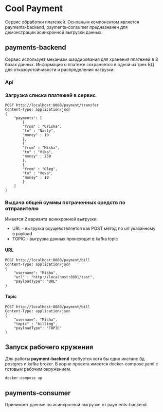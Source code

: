 # Cool Payment
Сервис обработки платежей. Основным компонентом является payments-backend, payments-consumer предназначен для демонстрации асинхронной выгрузки данных.
## payments-backend
Сервис использует механизм шардирования для хранения платежей в 3 базах данных.
Информация о платеже сохраняется в одной из трех БД для отказоустойчивости и распределения нагрузки.
### Api
### Загрузка списка платежей в сервис
```
POST http://localhost:8080/payment/transfer
Content-Type: application/json
{
    "payments": [  
        {
        "from" : "Grisha",
        "to" : "Nasty",
        "money" : 10 
        },
        {
        "from" : "Misha",
        "to" : "Vika",
        "money" : 250 
        },
        {
        "from" : "Oleg",
        "to" : "Vova",
        "money" : 10 
        }
    ]
}
```
### Выдача общей суммы потраченных средств по отправителю
Имеется 2 варианта асинхронной выгрузки:
- URL - выгрузка осущевствляется как POST метод по url указанному в payload
- TOPIC - выгрузка данных происходит в kafka topic 
#### URL
```
POST http://localhost:8080/payment/bill
Content-Type: application/json
{
    "username": "Misha",
    "url" : "http://localhost:8081/test",
    "payloadType": "URL"
}
```
#### Topic
```
POST http://localhost:8080/payment/bill
Content-Type: application/json
{
    "username": "Misha",
    "topic" : "billing",
    "payloadType": "TOPIC"
}
```
## Запуск рабочего кружения 
Для работы **payment-backend** требуется хотя бы один инстанс бд postgres и kafka broker.
В корне проекта имеется docker-compose.yaml с готовым рабочим окружением.
```
docker-compose up
```
## payments-consumer
Принимает данные по асинхронной выгрузке от payments-backend.